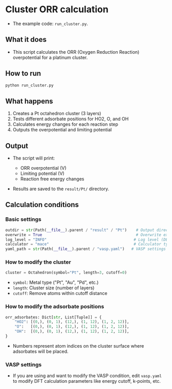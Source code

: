 # Cluster ORR calculation

* The example code: `run_cluster.py`.

## What it does
* This script calculates the ORR (Oxygen Reduction Reaction) overpotential for a platinum cluster.

## How to run
```bash
python run_cluster.py
```

## What happens
1. Creates a Pt octahedron cluster (3 layers)
2. Tests different adsorbate positions for HO2, O, and OH
3. Calculates energy changes for each reaction step
4. Outputs the overpotential and limiting potential

## Output
* The script will print:
  - ORR overpotential (V)
  - Limiting potential (V)  
  - Reaction free energy changes

* Results are saved to the `result/Pt/` directory.

## Calculation conditions

### Basic settings
```python
outdir = str(Path(__file__).parent / "result" / "Pt")    # Output directory
overwrite = True                                         # Overwrite existing results
log_level = "INFO"                                      # Log level (DEBUG/INFO/WARNING/ERROR)
calculator = "mace"                                     # Calculator type
yaml_path = str(Path(__file__).parent / "vasp.yaml")   # VASP settings file
```

### How to modify the cluster
```python
cluster = Octahedron(symbol="Pt", length=3, cutoff=0)
```
- `symbol`: Metal type ("Pt", "Au", "Pd", etc.)
- `length`: Cluster size (number of layers)
- `cutoff`: Remove atoms within cutoff distance

### How to modify the adsorbate positions
```python
orr_adsorbates: Dict[str, List[Tuple]] = {
    "HO2": [(0,), (0, 1), (12,), (1, 12), (1, 2, 12)],
    "O":   [(0,), (0, 1), (12,), (1, 12), (1, 2, 12)],
    "OH":  [(0,), (0, 1), (12,), (1, 12), (1, 2, 12)],
}
```
* Numbers represent atom indices on the cluster surface where adsorbates will be placed.

### VASP settings
* If you are using and want to modify the VASP condition, edit `vasp.yaml` to modify DFT calculation parameters like energy cutoff, k-points, etc.
  
